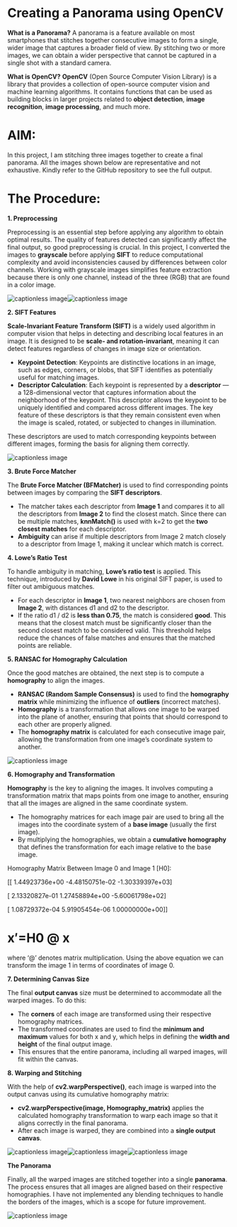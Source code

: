Creating a Panorama using OpenCV
================================

**What is a Panorama?**
A panorama is a feature available on most smartphones that stitches together consecutive images to form a single, wider image that captures a broader field of view. By stitching two or more images, we can obtain a wider perspective that cannot be captured in a single shot with a standard camera.

**What is OpenCV?**
**OpenCV** (Open Source Computer Vision Library) is a library that provides a collection of open-source computer vision and machine learning algorithms. It contains functions that can be used as building blocks in larger projects related to **object detection**, **image recognition**, **image processing**, and much more.

**AIM:**
========

In this project, I am stitching three images together to create a final panorama. All the images shown below are representative and not exhaustive. Kindly refer to the GitHub repository to see the full output.

**The Procedure:**
==================

**1. Preprocessing**

Preprocessing is an essential step before applying any algorithm to obtain optimal results. The quality of features detected can significantly affect the final output, so good preprocessing is crucial. In this project, I converted the images to **grayscale** before applying **SIFT** to reduce computational complexity and avoid inconsistencies caused by differences between color channels. Working with grayscale images simplifies feature extraction because there is only one channel, instead of the three (RGB) that are found in a color image.

![captionless image](https://miro.medium.com/v2/resize:fit:1024/format:webp/1*OUk3A_m-Rq9lrRIDX6pfeg.png)![captionless image](https://miro.medium.com/v2/resize:fit:1024/format:webp/1*DYRG-DshXgvYWy8UuFAuaA.png)

**2. SIFT Features**

**Scale-Invariant Feature Transform (SIFT)** is a widely used algorithm in computer vision that helps in detecting and describing local features in an image. It is designed to be **scale- and rotation-invariant**, meaning it can detect features regardless of changes in image size or orientation.

*   **Keypoint Detection**: Keypoints are distinctive locations in an image, such as edges, corners, or blobs, that SIFT identifies as potentially useful for matching images.
*   **Descriptor Calculation**: Each keypoint is represented by a **descriptor** — a 128-dimensional vector that captures information about the neighborhood of the keypoint. This descriptor allows the keypoint to be uniquely identified and compared across different images. The key feature of these descriptors is that they remain consistent even when the image is scaled, rotated, or subjected to changes in illumination.

These descriptors are used to match corresponding keypoints between different images, forming the basis for aligning them correctly.

![captionless image](https://miro.medium.com/v2/resize:fit:968/format:webp/1*uBOOgDmkpnQ1EPXd22xQhw.png)

**3. Brute Force Matcher**

The **Brute Force Matcher (BFMatcher)** is used to find corresponding points between images by comparing the **SIFT descriptors**.

*   The matcher takes each descriptor from **Image 1** and compares it to all the descriptors from **Image 2** to find the closest match. Since there can be multiple matches, **knnMatch()** is used with k=2 to get the **two closest matches** for each descriptor.
*   **Ambiguity** can arise if multiple descriptors from Image 2 match closely to a descriptor from Image 1, making it unclear which match is correct.

**4. Lowe’s Ratio Test**

To handle ambiguity in matching, **Lowe’s ratio test** is applied. This technique, introduced by **David Lowe** in his original SIFT paper, is used to filter out ambiguous matches.

*   For each descriptor in **Image 1**, two nearest neighbors are chosen from **Image 2**, with distances d1 and d2 to the descriptor.
*   If the ratio d1 / d2 is **less than 0.75**, the match is considered **good**. This means that the closest match must be significantly closer than the second closest match to be considered valid. This threshold helps reduce the chances of false matches and ensures that the matched points are reliable.

**5. RANSAC for Homography Calculation**

Once the good matches are obtained, the next step is to compute a **homography** to align the images.

*   **RANSAC (Random Sample Consensus)** is used to find the **homography matrix** while minimizing the influence of **outliers** (incorrect matches).
*   **Homography** is a transformation that allows one image to be warped into the plane of another, ensuring that points that should correspond to each other are properly aligned.
*   The **homography matrix** is calculated for each consecutive image pair, allowing the transformation from one image’s coordinate system to another.

![captionless image](https://miro.medium.com/v2/resize:fit:1400/format:webp/1*9YFp63R937sgxp8VYe7HMQ.png)

**6. Homography and Transformation**

**Homography** is the key to aligning the images. It involves computing a transformation matrix that maps points from one image to another, ensuring that all the images are aligned in the same coordinate system.

*   The homography matrices for each image pair are used to bring all the images into the coordinate system of a **base image** (usually the first image).
*   By multiplying the homographies, we obtain a **cumulative homography** that defines the transformation for each image relative to the base image.

Homography Matrix Between Image 0 and Image 1 [H0]:

[[ 1.44923736e+00 -4.48150751e-02 -1.30339397e+03]

[ 2.13320827e-01 1.27458894e+00 -5.60061798e+02]

[ 1.08729372e-04 5.91905454e-06 1.00000000e+00]]

x′=H0 @ ​x
==========

where ‘@’ denotes matrix multiplication. Using the above equation we can transform the image 1 in terms of coordinates of image 0.

**7. Determining Canvas Size**

The final **output canvas** size must be determined to accommodate all the warped images. To do this:

*   The **corners** of each image are transformed using their respective homography matrices.
*   The transformed coordinates are used to find the **minimum and maximum** values for both x and y, which helps in defining the **width and height** of the final output image.
*   This ensures that the entire panorama, including all warped images, will fit within the canvas.

**8. Warping and Stitching**

With the help of **cv2.warpPerspective()**, each image is warped into the output canvas using its cumulative homography matrix:

*   **cv2.warpPerspective(image, Homography_matrix)** applies the calculated homography transformation to warp each image so that it aligns correctly in the final panorama.
*   After each image is warped, they are combined into a **single output canvas**.

![captionless image](https://miro.medium.com/v2/resize:fit:1400/format:webp/1*vl3_anWhritzuiL-gFNVaQ.png)![captionless image](https://miro.medium.com/v2/resize:fit:1400/format:webp/1*PqvzEXl-wEUCJlFQGFYyWQ.png)![captionless image](https://miro.medium.com/v2/resize:fit:1400/format:webp/1*QQAftnmWuFNsRQB1jz5pKw.png)

**The Panorama**

Finally, all the warped images are stitched together into a single **panorama**. The process ensures that all images are aligned based on their respective homographies. I have not implemented any blending techniques to handle the borders of the images, which is a scope for future improvement.

![captionless image](https://miro.medium.com/v2/resize:fit:1400/format:webp/1*NLNXnSM1SgO-vjhxIdjfug.png)